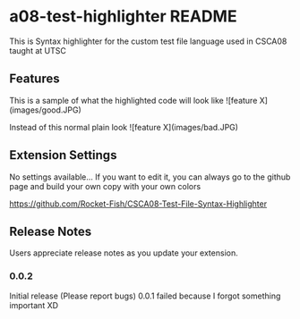 # a08-test-highlighter README

This is Syntax highlighter for the custom test file language used in CSCA08 taught at UTSC

## Features

This is a sample of what the highlighted code will look like 
\!\[feature X\]\(images/good.JPG\)

Instead of this normal plain look
\!\[feature X\]\(images/bad.JPG\)

## Extension Settings

No settings available... If you want to edit it, you can always go to the github page and build your own copy with your own colors

https://github.com/Rocket-Fish/CSCA08-Test-File-Syntax-Highlighter


## Release Notes

Users appreciate release notes as you update your extension.

### 0.0.2

Initial release (Please report bugs) 0.0.1 failed because I forgot something important XD